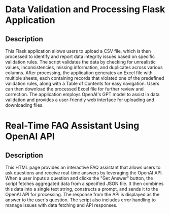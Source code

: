 # Data Validation and Processing Flask Application
<h2>Description</h2>
This Flask application allows users to upload a CSV file, which is then processed to identify and report data integrity issues based on specific validation rules. The script validates the data by checking for unrealistic values, inconsistencies, missing information, and duplicates across various columns. After processing, the application generates an Excel file with multiple sheets, each containing records that violated one of the predefined validation rules, along with a Table of Contents for easy navigation. Users can then download the processed Excel file for further review and correction. The application employs OpenAI's GPT model to assist in data validation and provides a user-friendly web interface for uploading and downloading files.

# Real-Time FAQ Assistant Using OpenAI API
<h2>Description</h2>
This HTML page provides an interactive FAQ assistant that allows users to ask questions and receive real-time answers by leveraging the OpenAI API. When a user inputs a question and clicks the "Get Answer" button, the script fetches aggregated data from a specified JSON file. It then combines this data into a single text string, constructs a prompt, and sends it to the OpenAI API for processing. The response from the API is displayed as the answer to the user's question. The script also includes error handling to manage issues with data fetching and API responses.
